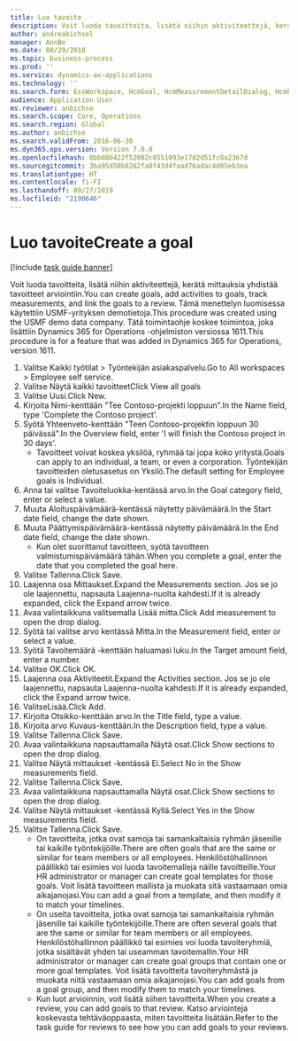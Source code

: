 ```yaml
---
title: Luo tavoite
description: Voit luoda tavoitteita, lisätä niihin aktiviteettejä, kerätä mittauksia yhdistää tavoitteet arviointiin.
author: andreabichsel
manager: AnnBe
ms.date: 08/29/2018
ms.topic: business-process
ms.prod: ''
ms.service: dynamics-ax-applications
ms.technology: ''
ms.search.form: EssWorkspace, HcmGoal, HcmMeasurementDetailDialog, HcmPerfJournalAdd, HcmGoalChangeSettings
audience: Application User
ms.reviewer: anbichse
ms.search.scope: Core, Operations
ms.search.region: Global
ms.author: anbichse
ms.search.validFrom: 2016-06-30
ms.dyn365.ops.version: Version 7.0.0
ms.openlocfilehash: 0bb08b422f52002c0551093e17d2d51fc8a2367d
ms.sourcegitcommit: 3ba95d50b8262fa0f43d4faad76adac4d05eb3ea
ms.translationtype: HT
ms.contentlocale: fi-FI
ms.lasthandoff: 09/27/2019
ms.locfileid: "2190646"
---
```

# <a name="create-a-goal"></a><span data-ttu-id="15067-103">Luo tavoite</span><span class="sxs-lookup"><span data-stu-id="15067-103">Create a goal</span></span>

[!include [task guide banner](../../includes/task-guide-banner.md)]

<span data-ttu-id="15067-104">Voit luoda tavoitteita, lisätä niihin aktiviteettejä, kerätä mittauksia yhdistää tavoitteet arviointiin.</span><span class="sxs-lookup"><span data-stu-id="15067-104">You can create goals, add activities to goals, track measurements, and link the goals to a review.</span></span> <span data-ttu-id="15067-105">Tämä menettelyn luomisessa käytettiin USMF-yrityksen demotietoja.</span><span class="sxs-lookup"><span data-stu-id="15067-105">This procedure was created using the USMF demo data company.</span></span> <span data-ttu-id="15067-106">Tätä toimintaohje koskee toimintoa, joka lisättiin Dynamics 365 for Operations -ohjelmiston versiossa 1611.</span><span class="sxs-lookup"><span data-stu-id="15067-106">This procedure is for a feature that was added in Dynamics 365 for Operations, version 1611.</span></span>

1. <span data-ttu-id="15067-107">Valitse Kaikki työtilat > Työntekijän asiakaspalvelu.</span><span class="sxs-lookup"><span data-stu-id="15067-107">Go to All workspaces > Employee self service.</span></span>
2. <span data-ttu-id="15067-108">Valitse Näytä kaikki tavoitteet</span><span class="sxs-lookup"><span data-stu-id="15067-108">Click View all goals</span></span>
3. <span data-ttu-id="15067-109">Valitse Uusi.</span><span class="sxs-lookup"><span data-stu-id="15067-109">Click New.</span></span>
4. <span data-ttu-id="15067-110">Kirjoita Nimi-kenttään "Tee Contoso-projekti loppuun".</span><span class="sxs-lookup"><span data-stu-id="15067-110">In the Name field, type 'Complete the Contoso project'.</span></span>
5. <span data-ttu-id="15067-111">Syötä Yhteenveto-kenttään "Teen Contoso-projektin loppuun 30 päivässä".</span><span class="sxs-lookup"><span data-stu-id="15067-111">In the Overview field, enter 'I will finish the Contoso project in 30 days'.</span></span>
    * <span data-ttu-id="15067-112">Tavoitteet voivat koskea yksilöä, ryhmää tai jopa koko yritystä.</span><span class="sxs-lookup"><span data-stu-id="15067-112">Goals can apply to an individual, a team, or even a corporation.</span></span> <span data-ttu-id="15067-113">Työntekijän tavoitteiden oletusasetus on Yksilö.</span><span class="sxs-lookup"><span data-stu-id="15067-113">The default setting for Employee goals is Individual.</span></span>  
6. <span data-ttu-id="15067-114">Anna tai valitse Tavoiteluokka-kentässä arvo.</span><span class="sxs-lookup"><span data-stu-id="15067-114">In the Goal category field, enter or select a value.</span></span>
7. <span data-ttu-id="15067-115">Muuta Aloituspäivämäärä-kentässä näytetty päivämäärä.</span><span class="sxs-lookup"><span data-stu-id="15067-115">In the Start date field, change the date shown.</span></span>
8. <span data-ttu-id="15067-116">Muuta Päättymispäivämäärä-kentässä näytetty päivämäärä.</span><span class="sxs-lookup"><span data-stu-id="15067-116">In the End date field, change the date shown.</span></span>
    * <span data-ttu-id="15067-117">Kun olet suorittanut tavoitteen, syötä tavoitteen valmistumispäivämäärä tähän.</span><span class="sxs-lookup"><span data-stu-id="15067-117">When you complete a goal, enter the date that you completed the goal here.</span></span>  
9. <span data-ttu-id="15067-118">Valitse Tallenna.</span><span class="sxs-lookup"><span data-stu-id="15067-118">Click Save.</span></span>
10. <span data-ttu-id="15067-119">Laajenna osa Mittaukset.</span><span class="sxs-lookup"><span data-stu-id="15067-119">Expand the Measurements section.</span></span> <span data-ttu-id="15067-120">Jos se jo ole laajennettu, napsauta Laajenna-nuolta kahdesti.</span><span class="sxs-lookup"><span data-stu-id="15067-120">If it is already expanded, click the Expand arrow twice.</span></span>
11. <span data-ttu-id="15067-121">Avaa valintaikkuna valitsemalla Lisää mitta.</span><span class="sxs-lookup"><span data-stu-id="15067-121">Click Add measurement to open the drop dialog.</span></span>
12. <span data-ttu-id="15067-122">Syötä tai valitse arvo kentässä Mitta.</span><span class="sxs-lookup"><span data-stu-id="15067-122">In the Measurement field, enter or select a value.</span></span>
13. <span data-ttu-id="15067-123">Syötä Tavoitemäärä -kenttään haluamasi luku.</span><span class="sxs-lookup"><span data-stu-id="15067-123">In the Target amount field, enter a number.</span></span>
14. <span data-ttu-id="15067-124">Valitse OK.</span><span class="sxs-lookup"><span data-stu-id="15067-124">Click OK.</span></span>
15. <span data-ttu-id="15067-125">Laajenna osa Aktiviteetit.</span><span class="sxs-lookup"><span data-stu-id="15067-125">Expand the Activities section.</span></span> <span data-ttu-id="15067-126">Jos se jo ole laajennettu, napsauta Laajenna-nuolta kahdesti.</span><span class="sxs-lookup"><span data-stu-id="15067-126">If it is already expanded, click the Expand arrow twice.</span></span>
16. <span data-ttu-id="15067-127">ValitseLisää.</span><span class="sxs-lookup"><span data-stu-id="15067-127">Click Add.</span></span>
17. <span data-ttu-id="15067-128">Kirjoita Otsikko-kenttään arvo.</span><span class="sxs-lookup"><span data-stu-id="15067-128">In the Title field, type a value.</span></span>
18. <span data-ttu-id="15067-129">Kirjoita arvo Kuvaus-kenttään.</span><span class="sxs-lookup"><span data-stu-id="15067-129">In the Description field, type a value.</span></span>
19. <span data-ttu-id="15067-130">Valitse Tallenna.</span><span class="sxs-lookup"><span data-stu-id="15067-130">Click Save.</span></span>
20. <span data-ttu-id="15067-131">Avaa valintaikkuna napsauttamalla Näytä osat.</span><span class="sxs-lookup"><span data-stu-id="15067-131">Click Show sections to open the drop dialog.</span></span>
21. <span data-ttu-id="15067-132">Valitse Näytä mittaukset -kentässä Ei.</span><span class="sxs-lookup"><span data-stu-id="15067-132">Select No in the Show measurements field.</span></span>
22. <span data-ttu-id="15067-133">Valitse Tallenna.</span><span class="sxs-lookup"><span data-stu-id="15067-133">Click Save.</span></span>
23. <span data-ttu-id="15067-134">Avaa valintaikkuna napsauttamalla Näytä osat.</span><span class="sxs-lookup"><span data-stu-id="15067-134">Click Show sections to open the drop dialog.</span></span>
24. <span data-ttu-id="15067-135">Valitse Näytä mittaukset -kentässä Kyllä.</span><span class="sxs-lookup"><span data-stu-id="15067-135">Select Yes in the Show measurements field.</span></span>
25. <span data-ttu-id="15067-136">Valitse Tallenna.</span><span class="sxs-lookup"><span data-stu-id="15067-136">Click Save.</span></span>
    * <span data-ttu-id="15067-137">On tavoitteita, jotka ovat samoja tai samankaltaisia ryhmän jäsenille tai kaikille työntekijöille.</span><span class="sxs-lookup"><span data-stu-id="15067-137">There are often goals that are the same or similar for team members or all employees.</span></span>     <span data-ttu-id="15067-138">Henkilöstöhallinnon päällikkö tai esimies voi luoda tavoitemalleja näille tavoitteille.</span><span class="sxs-lookup"><span data-stu-id="15067-138">Your HR administrator or manager can create goal templates for those goals.</span></span> <span data-ttu-id="15067-139">Voit lisätä tavoitteen mallista ja muokata sitä vastaamaan omia aikajanojasi.</span><span class="sxs-lookup"><span data-stu-id="15067-139">You can add a goal from a template, and then modify it to match your timelines.</span></span>  
    * <span data-ttu-id="15067-140">On useita tavoitteita, jotka ovat samoja tai samankaltaisia ryhmän jäsenille tai kaikille työntekijöille.</span><span class="sxs-lookup"><span data-stu-id="15067-140">There are often several goals that are the same or similar for team members or all employees.</span></span>     <span data-ttu-id="15067-141">Henkilöstöhallinnon päällikkö tai esimies voi luoda tavoiteryhmiä, jotka sisältävät yhden tai useamman tavoitemallin.</span><span class="sxs-lookup"><span data-stu-id="15067-141">Your HR administrator or manager can create goal groups that contain one or more goal templates.</span></span> <span data-ttu-id="15067-142">Voit lisätä tavoitteita tavoiteryhmästä ja muokata niitä vastaamaan omia aikajanojasi.</span><span class="sxs-lookup"><span data-stu-id="15067-142">You can add goals from a goal group, and then modify them to match your timelines.</span></span>  
    * <span data-ttu-id="15067-143">Kun luot arvioinnin, voit lisätä siihen tavoitteita.</span><span class="sxs-lookup"><span data-stu-id="15067-143">When you create a review, you can add goals to that review.</span></span> <span data-ttu-id="15067-144">Katso arviointeja koskevasta tehtäväoppaasta, miten tavoitteita lisätään.</span><span class="sxs-lookup"><span data-stu-id="15067-144">Refer to the task guide for reviews to see how you can add goals to your reviews.</span></span>  

